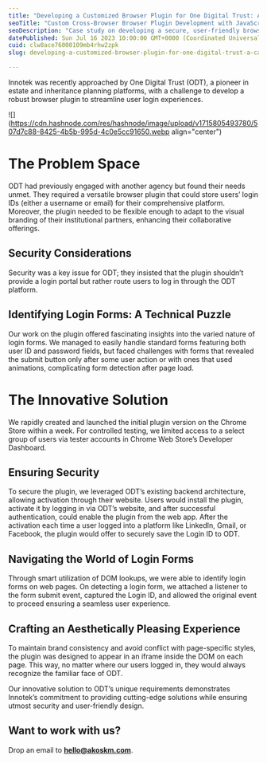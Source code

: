```yaml
---
title: "Developing a Customized Browser Plugin for One Digital Trust: A Case Study"
seoTitle: "Custom Cross-Browser Browser Plugin Development with JavaScript"
seoDescription: "Case study on developing a secure, user-friendly browser plugin for One Digital Trust, enhancing login experiences, and maintaining brand consistency"
datePublished: Sun Jul 16 2023 10:00:00 GMT+0000 (Coordinated Universal Time)
cuid: clw8ace76000109mb4rhw2zpk
slug: developing-a-customized-browser-plugin-for-one-digital-trust-a-case-study

---
```


Innotek was recently approached by One Digital Trust (ODT), a pioneer in estate and inheritance planning platforms, with a challenge to develop a robust browser plugin to streamline user login experiences.

![](https://cdn.hashnode.com/res/hashnode/image/upload/v1715805493780/507d7c88-8425-4b5b-995d-4c0e5cc91650.webp align="center")

# **The Problem Space**

ODT had previously engaged with another agency but found their needs unmet. They required a versatile browser plugin that could store users’ login IDs (either a username or email) for their comprehensive platform. Moreover, the plugin needed to be flexible enough to adapt to the visual branding of their institutional partners, enhancing their collaborative offerings.

## **Security Considerations**

Security was a key issue for ODT; they insisted that the plugin shouldn’t provide a login portal but rather route users to log in through the ODT platform.

## **Identifying Login Forms: A Technical Puzzle**

Our work on the plugin offered fascinating insights into the varied nature of login forms. We managed to easily handle standard forms featuring both user ID and password fields, but faced challenges with forms that revealed the submit button only after some user action or with ones that used animations, complicating form detection after page load.

# **The Innovative Solution**

We rapidly created and launched the initial plugin version on the Chrome Store within a week. For controlled testing, we limited access to a select group of users via tester accounts in Chrome Web Store’s Developer Dashboard.

## **Ensuring Security**

To secure the plugin, we leveraged ODT’s existing backend architecture, allowing activation through their website. Users would install the plugin, activate it by logging in via ODT’s website, and after successful authentication, could enable the plugin from the web app. After the activation each time a user logged into a platform like LinkedIn, Gmail, or Facebook, the plugin would offer to securely save the Login ID to ODT.

## **Navigating the World of Login Forms**

Through smart utilization of DOM lookups, we were able to identify login forms on web pages. On detecting a login form, we attached a listener to the form submit event, captured the Login ID, and allowed the original event to proceed ensuring a seamless user experience.

## **Crafting an Aesthetically Pleasing Experience**

To maintain brand consistency and avoid conflict with page-specific styles, the plugin was designed to appear in an iframe inside the DOM on each page. This way, no matter where our users logged in, they would always recognize the familiar face of ODT.

Our innovative solution to ODT’s unique requirements demonstrates Innotek’s commitment to providing cutting-edge solutions while ensuring utmost security and user-friendly design.

## **Want to work with us?**

Drop an email to [**hello@akoskm.com**](mailto:hello@akoskm.com).